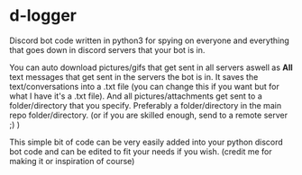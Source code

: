 # d-logger
Discord bot code written in python3 for spying on everyone and everything that goes down in discord servers that your bot is in.

You can auto download pictures/gifs that get sent in all servers aswell as **All** text messages that get sent in the servers the bot is in. It saves the text/conversations into a .txt file (you can change this if you want but for what I have it's a .txt file). And all pictures/attachments get sent to a folder/directory that you specify. Preferably a folder/directory in the main repo folder/directory. (or if you are skilled enough, send to a remote server ;) )



This simple bit of code can be very easily added into your python discord bot code and can be edited to fit your needs if you wish. (credit me for making it or inspiration of course)

